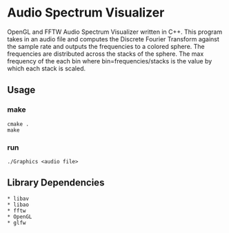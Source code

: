# Audio Spectrum Visualizer
OpenGL and FFTW Audio Spectrum Visualizer
written in C++. This program takes in an audio file and computes the Discrete Fourier Transform against the sample rate and outputs the frequencies to a colored sphere. The frequencies are distributed across the stacks of the sphere. The max frequency of the each bin where bin=frequencies/stacks is the value by which each stack is scaled.

## Usage

### make 
	cmake .
	make

### run 
	./Graphics <audio file>

## Library Dependencies
	* libav
	* libao
	* fftw
	* OpenGL
	* glfw
